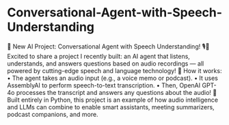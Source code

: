 # Conversational-Agent-with-Speech-Understanding
🚀 New AI Project: Conversational Agent with Speech Understanding! 🎙️🤖
Excited to share a project I recently built: an AI agent that listens, understands, and answers questions based on audio recordings — all powered by cutting-edge speech and language technology!
🧠 How it works:
•	The agent takes an audio input (e.g., a voice memo or podcast).
•	It uses AssemblyAI to perform speech-to-text transcription.
•	Then, OpenAI GPT-4o processes the transcript and answers any questions about the audio!
📌 Built entirely in Python, this project is an example of how audio intelligence and LLMs can combine to enable smart assistants, meeting summarizers, podcast companions, and more.

